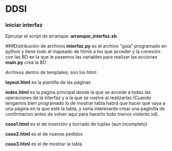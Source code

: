 # DDSI
### Iniciar interfaz
Ejecutar el script de arranque: **arranque_interfaz.sh**.

###Distribución de archivos
**interfaz.py** es el archivo "guía" programado en python y tiene todo el mapeado de htmls a los que acceder y la conexión con las BD en la que le pasemos las variables para realizar las acciones
**main.py** crea la BD

Archivos dentro de templates; son los html:

**layout.html** es la plantilla de las páginas

**index.html** es la página principal desde la que se accede a todas las operaciones de la interfaz y a la que se vuelve al realizarlas (Cuando tengamos bien programado lo de mostrar tabla habrá que hacer que vaya a una página en la que esté la tabla, y sería interesante crear una paginilla de confirmacion antes de volver aquí para hacerlo todo menos violento xd).

**caso1.html** es el de inserción y borrado de tuplas (aun incompleto)

**caso2.html** es el de nuevos pedidos

**caso3.html** es el de mostrar la tabla
